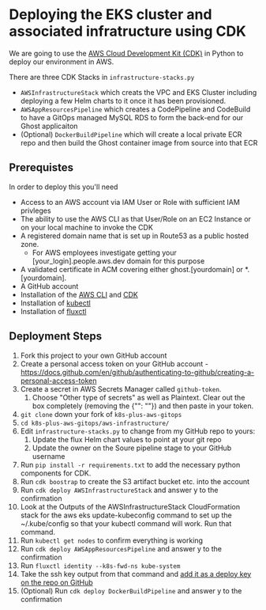 # Deploying the EKS cluster and associated infratructure using CDK

We are going to use the [AWS Cloud Development Kit (CDK)](https://docs.aws.amazon.com/cdk/index.html) in Python to deploy our environment in AWS.

There are three CDK Stacks in `infrastructure-stacks.py`

- `AWSInfrastructureStack` which creats the VPC and EKS Cluster including deploying a few Helm charts to it once it has been provisioned.
- `AWSAppResourcesPipeline` which creates a CodePipeline and CodeBuild to have a GitOps managed MySQL RDS to form the back-end for our Ghost applicaiton
- (Optional) `DockerBuildPipeline` which will create a local private ECR repo and then build the Ghost container image from source into that ECR

## Prerequistes
In order to deploy this you'll need
- Access to an AWS account via IAM User or Role with sufficient IAM privleges
- The ability to use the AWS CLI as that User/Role on an EC2 Instance or on your local machine to invoke the CDK
- A registered domain name that is set up in Route53 as a public hosted zone.
    - For AWS employees investigate getting your [your_login].people.aws.dev domain for this purpose
- A validated certificate in ACM covering either ghost.[yourdomain] or *.[yourdomain].
- A GitHub account
- Installation of the [AWS CLI](https://docs.aws.amazon.com/cli/latest/userguide/install-cliv2.html) and [CDK](https://docs.aws.amazon.com/cdk/latest/guide/getting_started.html#getting_started_install)
- Installation of [kubectl](https://docs.aws.amazon.com/eks/latest/userguide/install-kubectl.html)
- Installation of [fluxctl](https://docs.fluxcd.io/en/1.21.1/references/fluxctl/)

## Deployment Steps

1. Fork this project to your own GitHub account
1. Create a personal access token on your GitHub account - https://docs.github.com/en/github/authenticating-to-github/creating-a-personal-access-token
1. Create a secret in AWS Secrets Manager called `github-token`.
    1. Choose "Other type of secrets" as well as Plaintext. Clear out the box completely (removing the {"": ""}) and then paste in your token.
1. `git clone` down your fork of `k8s-plus-aws-gitops`
1. `cd k8s-plus-aws-gitops/aws-infrastructure/`
1. Edit `infrastructure-stacks.py` to change from my GitHub repo to yours:
    1. Update the flux Helm chart values to point at your git repo
    1. Update the owner on the Soure pipeline stage to your GitHub username
1. Run `pip install -r requirements.txt` to add the necessary python components for CDK.
1. Run `cdk boostrap` to create the S3 artifact bucket etc. into the account
1. Run `cdk deploy AWSInfrastructureStack` and answer y to the confirmation
1. Look at the Outputs of the AWSInfrastructureStack CloudFormation stack for the aws eks update-kubeconfig command to set up the ~/.kube/config so that your kubectl command will work. Run that command.
1. Run `kubectl get nodes` to confirm everything is working
1. Run `cdk deploy AWSAppResourcesPipeline` and answer y to the confirmation
1. Run `fluxctl identity --k8s-fwd-ns kube-system`
1. Take the ssh key output from that command and [add it as a deploy key on the repo on GitHub](https://docs.fluxcd.io/en/1.21.1/tutorials/get-started/#giving-write-access)
1. (Optional) Run `cdk deploy DockerBuildPipeline` and answer y to the confirmation